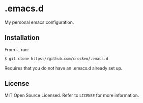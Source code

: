 # .emacs.d

My personal emacs configuration.

## Installation

From `~`, run:

```bash
$ git clone https://github.com/crockeo/.emacs.d
```

Requires that you do not have an .emacs.d already set up.

## License

MIT Open Source Licensed. Refer to `LICENSE` for more information.
